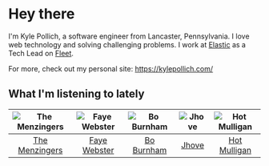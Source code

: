 # Hey there


I'm Kyle Pollich, a software engineer from Lancaster, Pennsylvania. I love web technology and solving challenging problems.
I work at [Elastic](https://www.elastic.co/) as a Tech Lead on [Fleet](https://www.elastic.co/guide/en/fleet/current/fleet-overview.html).

For more, check out my personal site: https://kylepollich.com/

## What I'm listening to lately

<!-- begin artists -->
  |![The Menzingers](https://i.scdn.co/image/ab6761610000f178498bbee152e9598c134823a7)|![Faye Webster](https://i.scdn.co/image/ab6761610000f178c7c02985a56960f324040b07)|![Bo Burnham](https://i.scdn.co/image/ab6761610000f17830d9a4acdf8cd3e8c0ad39ab)|![Jhove](https://i.scdn.co/image/ab6761610000f1789454f4c7cf04da603ee868d4)|![Hot Mulligan](https://i.scdn.co/image/ab6761610000f178ee0afe7cc83d3700ef6200b9)|
  |:---:|:---:|:---:|:---:|:---:|
  |[The Menzingers](https://open.spotify.com/artist/7HWFXU9pHBj0u58yoRwwOJ)|[Faye Webster](https://open.spotify.com/artist/5szilpXHcwOqnyKLqGco5j)|[Bo Burnham](https://open.spotify.com/artist/2Waw2sSbqvAwK8NwACNjVo)|[Jhove](https://open.spotify.com/artist/1R9fj5Tiy9XMFp5ANzS7FA)|[Hot Mulligan](https://open.spotify.com/artist/1lKZzN2d4IqiEYxyECIEHI)|
<!-- end artists -->
